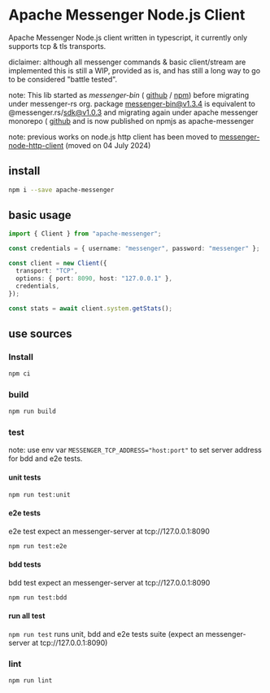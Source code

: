 # Apache Messenger Node.js Client

Apache Messenger Node.js client written in typescript, it currently only supports tcp & tls transports.

diclaimer: although all messenger commands & basic client/stream are implemented this is still a WIP, provided as is, and has still a long way to go to be considered "battle tested".

note: This lib started as _messenger-bin_ ( [github](https://github.com/T1B0/messenger-bin) / [npm](https://www.npmjs.com/package/messenger-bin)) before migrating under messenger-rs org. package messenger-bin@v1.3.4 is equivalent to @messenger.rs/sdk@v1.0.3 and migrating again under apache messenger monorepo ( [github](https://github.com/apache/messenger/tree/master/foreign/node) and is now published on npmjs as apache-messenger

note: previous works on node.js http client has been moved to [messenger-node-http-client](<https://github.com/messenger-rs/messenger-node-http-client>) (moved on 04 July 2024)

## install

```bash
npm i --save apache-messenger
```

## basic usage

```ts
import { Client } from "apache-messenger";

const credentials = { username: "messenger", password: "messenger" };

const client = new Client({
  transport: "TCP",
  options: { port: 8090, host: "127.0.0.1" },
  credentials,
});

const stats = await client.system.getStats();
```

## use sources

### Install

```bash
npm ci
```

### build

```bash
npm run build
```

### test

note: use env var `MESSENGER_TCP_ADDRESS="host:port"` to set server address for bdd and e2e tests.

#### unit tests

```bash
npm run test:unit
```

#### e2e tests

e2e test expect an messenger-server at tcp://127.0.0.1:8090

```bash
npm run test:e2e
```

#### bdd tests

bdd test expect an messenger-server at tcp://127.0.0.1:8090

```bash
npm run test:bdd
```

#### run all test

`npm run test` runs unit, bdd and e2e tests suite (expect an messenger-server at tcp://127.0.0.1:8090)

### lint

```bash
npm run lint
```
